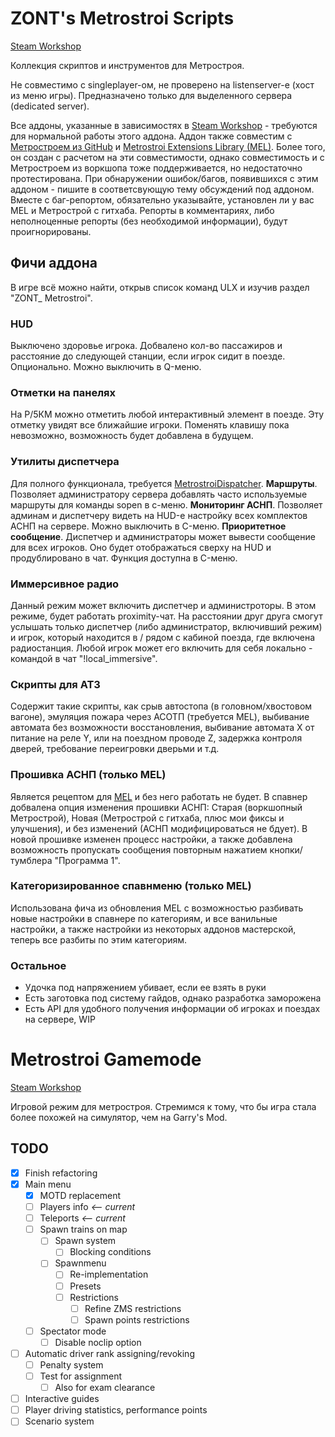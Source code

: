 # ZONT's Metrostroi Scripts

[Steam Workshop](https://steamcommunity.com/sharedfiles/filedetails/?id=3590604630)

Коллекция скриптов и инструментов для Метростроя.

Не совместимо с singleplayer-ом, не проверено на listenserver-е (хост из меню игры). Предназначено только для выделенного сервера (dedicated server).

Все аддоны, указанные в зависимостях в [Steam Workshop](https://steamcommunity.com/sharedfiles/filedetails/?id=3590604630) - требуются для нормальной работы этого аддона.
Аддон также совместим с [Метростроем из GitHub](https://github.com/metrostroi-repo/MetrostroiAddon) и [Metrostroi Extensions Library (MEL)](https://steamcommunity.com/sharedfiles/filedetails/?id=3401843254). Более того, он создан с расчетом на эти совместимости, однако совместимость и с Метростроем из воркшопа тоже поддерживается, но недостаточно протестирована.
При обнаружении ошибок/багов, появившихся с этим аддоном - пишите в соответсвующую тему обсуждений под аддоном. Вместе с баг-репортом, обязательно указывайте, установлен ли у вас MEL и Метрострой с гитхаба. Репорты в комментариях, либо неполноценные репорты (без необходимой информации), будут проигнорированы.

## Фичи аддона

В игре всё можно найти, открыв список команд ULX и изучив раздел "ZONT_ Metrostroi".

### HUD
Выключено здоровье игрока. Добвалено кол-во пассажиров и расстояние до следующей станции, если игрок сидит в поезде. Опционально. Можно выключить в Q-меню.

### Отметки на панелях
На P/5КМ можно отметить любой интерактивный элемент в поезде. Эту отметку увидят все ближайшие игроки. Поменять клавишу пока невозможно, возможность будет добавлена в будущем.

### Утилиты диспетчера
Для полного функционала, требуется [MetrostroiDispatcher](https://steamcommunity.com/sharedfiles/filedetails/?id=1673775394).
**Маршруты**. Позволяет администратору сервера добавлять часто используемые маршруты для команды sopen в c-меню.
**Мониторинг АСНП**. Позволяет админам и диспетчеру видеть на HUD-е настройку всех комплектов АСНП на сервере. Можно выключить в C-меню.
**Приоритетное сообщение**. Диспетчер и администраторы может вывести сообщение для всех игроков. Оно будет отображаться сверху на HUD и продублировано в чат. Функция доступна в C-меню.

### Иммерсивное радио
Данный режим может включить диспетчер и администроторы. В этом режиме, будет работать proximity-чат. На расстоянии друг друга смогут услышать только диспетчер (либо администратор, включивший режим) и игрок, который находится в / рядом с кабиной поезда, где включена радиостанция.
Любой игрок может его включить для себя локально - командой в чат "!local_immersive".

### Скрипты для АТЗ
Содержит такие скрипты, как срыв автостопа (в головном/хвостовом вагоне), эмуляция пожара через АСОТП (требуется MEL), выбивание автомата без возможности восстановления, выбивание автомата X от питание на реле Y, или на поездном проводе Z, задержка контроля дверей, требование переигровки дверьми и т.д.

### Прошивка АСНП (только MEL)
Является рецептом для [MEL](https://steamcommunity.com/sharedfiles/filedetails/?id=3401843254) и без него работать не будет.
В спавнер добвалена опция изменения прошивки АСНП: Старая (воркшопный Метрострой), Новая (Метрострой с гитхаба, плюс мои фиксы и улучшения), и без изменений (АСНП модифицироваться не бдует).
В новой прошивке изменен процесс настройки, а также добавлена возможность пропускать сообщения повторным нажатием кнопки/тумблера "Программа 1".

### Категоризированное спавнменю (только MEL)
Использована фича из обновления MEL с возможностью разбивать новые настройки в спавнере по категориям, и все ванильные настройки, а также настройки из некоторых аддонов мастерской, теперь все разбиты по этим категориям.

### Остальное
- Удочка под напряжением убивает, если ее взять в руки
- Есть заготовка под систему гайдов, однако разработка заморожена
- Есть API для удобного получения информации об игроках и поездах на сервере, WIP

# Metrostroi Gamemode

[Steam Workshop](https://steamcommunity.com/sharedfiles/filedetails/?id=3590738674)

Игровой режим для метростроя. Стремимся к тому, что бы игра стала более похожей на симулятор, чем на Garry's Mod.

## TODO

- [x] Finish refactoring
- [x] Main menu
  - [x] MOTD replacement
  - [ ] Players info *<-- current*
  - [ ] Teleports *<-- current*
  - [ ] Spawn trains on map
    - [ ] Spawn system
      - [ ] Blocking conditions
    - [ ] Spawnmenu
      - [ ] Re-implementation
      - [ ] Presets
      - [ ] Restrictions
        - [ ] Refine ZMS restrictions
        - [ ] Spawn points restrictions
  - [ ] Spectator mode
    - [ ] Disable noclip option
- [ ] Automatic driver rank assigning/revoking
  - [ ] Penalty system
  - [ ] Test for assignment
    - [ ] Also for exam clearance
- [ ] Interactive guides
- [ ] Player driving statistics, performance points
- [ ] Scenario system
